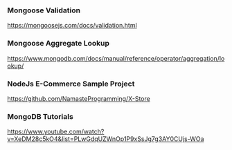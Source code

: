### Mongoose Validation

https://mongoosejs.com/docs/validation.html

### Mongoose Aggregate Lookup

https://www.mongodb.com/docs/manual/reference/operator/aggregation/lookup/


### NodeJs E-Commerce Sample Project

https://github.com/NamasteProgramming/X-Store

### MongoDB Tutorials

https://www.youtube.com/watch?v=XeDM28c5kO4&list=PLwGdqUZWnOp1P9xSsJg7g3AY0CUjs-WOa